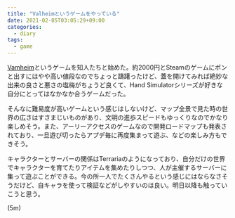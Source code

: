 ```yaml
---
title: "Valheimというゲームをやっている"
date: 2021-02-05T03:05:29+09:00
categories:
  - diary
tags:
  - game
---
```


[Vamheim](https://store.steampowered.com/app/892970/Valheim/)というゲームを知人たちと始めた。約2000円とSteamのゲームにポンと出すにはやや高い値段なのでちょっと躊躇ったけど、蓋を開けてみれば絶妙な出来の良さと悪さの塩梅がちょうど良くて、Hand Simulatorシリーズが好きな自分にとってはなかなか合うゲームだった。

そんなに難易度が高いゲームという感じはしないけど、マップ全景で見た時の世界の広さはすさまじいものがあり、文明の進歩スピードもゆっくりなのでかなり楽しめそう。また、アーリーアクセスのゲームなので開発ロードマップも発表されており、一旦遊び切ったらアプデ毎に再度集まって遊ぶ、などの楽しみ方もできそう。

キャラクターとサーバーの関係はTerrariaのようになっており、自分だけの世界でキャラクターを育てたりアイテムを集めたりしつつ、人が主催するサーバーに集って遊ぶことができる。今の所一人でたくさんやるという感じにはならなさそうだけど、自キャラを使って検証などがしやすいのは良い。明日以降も触っていこうと思う。

(5m)